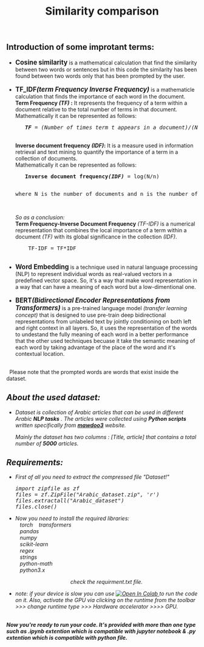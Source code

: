 <h1 align = "center">Similarity comparison</h1>
<br/>
<h2 font_size = 10px;>Introduction of some improtant terms:</h2> 
<ul>
  <li><b><big>Cosine similarity</big></b> is a mathematical calculation that find the similarity between two words or sentences but in this code the similarity has been found between two words only that has been prompted by the user.</li>
  <br/>
  <li><b><big>TF_IDF<i>(term Frequency Inverse Frequency)</i></big></b> is a mathematicle calculation that finds the importance of each word in the document. </li>
 <b>Term Frequency <i>(TF)</i>  :</b> It represents the frequency of a term within a document relative to the total number of terms in that document. <br/>
 Mathematically it can be represented as follows:
<pre> <i>&nbsp;&nbsp;<b>TF</b> = (Number of times term t appears in a document)/(Number of terms in the document)</i> </pre><br/>
 <b>Inverse document frequency <i>(IDF)</i>:</b> It is a measure used in information retrieval and text mining to quantify the importance of a term in a collection of documents.<br/>
Mathematically it can be represented as follows:<br/>
 <pre>
   <b >Inverse document frequency<i>(IDF)</i></b> = log(N/n)
 <p >where N is the number of documents and n is the number of documents a term t has appeared in.</p></pre><br/>
  <em>So as a conclusion:</em><br/>
  <b> Term Frequency-Inverse Document Frequency</b> <i>(TF-IDF)</i>  is a numerical representation that combines 
  the local importance of a term within a document <i>(TF)</i> with its global significance in the collection <i>(IDF)</i>.<br/>
 <pre>  &nbsp;&nbsp;TF-IDF = TF*IDF</pre><br/>
  
  <li><b><big>Word Embedding</i></big></b> is a technique used in natural language processing (NLP) to represent individual words as real-valued vectors in a predefined vector space. So, it's a way that make word representation in a way that can have a meaning of each word but a low-dimentional one.</li>
  <br/>
  <li><b><big>BERT<i>(Bidirectional Encoder Representations from Transformers)</i></big></b> is a  pre-trained language model <i> (transfer learning concept)</i> that is designed to use pre-train deep bidirectional representations from unlabeled text by jointly conditioning on both left and right context in all layers. So, it uses the representation of the words to undestand the fully meaning of each word in a better performance that the other used techniques becuase it take the semantic meaning of each word by taking advantage of the place of the word and it's contextual location.</li><br/>

</ul>
<p> &nbsp;&nbsp;Please note that the prompted words are words that exist inside the dataset.</em></p><em>
  
<h2 font_size = 10px;>About the used dataset:</h2> 
<ul>
<li> Dataset is collection of Arabic articles that can be used in different Arabic <b>NLP tasks</b> . The articles were collected using <b>Python scripts</b> written specifically from <b><a href="https://mawdoo3.com/">mawdoo3</a></b> website.</li>

<p>Mainly the dataset has two columns : <i>[Title, article]</i> that contains a total number of <b>5000</b> articles. </p>
</ul>

<h2 font_size = 10px;>Requirements:</h2> 
<ul>
<li> First of all you need to extract the compressed file "Dataset!"</li>
<pre align ="left">import zipfile as zf
files = zf.ZipFile("Arabic_dataset.zip", 'r')
files.extractall("Arabic_dataset")
files.close()</pre>

<li> Now you need to install the required libraries:<br>
     &nbsp;&nbsp; torch  
     &nbsp;&nbsp; transformers <br>
     &nbsp;&nbsp; pandas <br>
     &nbsp;&nbsp; numpy <br> 
     &nbsp;&nbsp; scikit-learn <br> 
     &nbsp;&nbsp; regex <br> 
     &nbsp;&nbsp; strings <br> 
     &nbsp;&nbsp; python-math <br>
     &nbsp;&nbsp; python3.x
 <p align ="center">check the requirment.txt file.</p> 
</li>
<li> note: if your device is slow you can use  <a href="https://colab.research.google.com/drive/1LV9h--LiKA3lgzChXQiGgamyakaNhJFy?usp=sharing">
  <img src="https://colab.research.google.com/assets/colab-badge.svg" alt="Open In Colab"/>
</a> to run the code on it. Also, activate the GPU via clicking on the runtime from the toolbar >>> change runtime type >>> Hardware accelerator >>>> GPU.</li> </ul><br>
<Strong> Now you're ready to run your code. It's provided with more than one type such as .ipynb extention which is compatible with jupyter notebook & .py extention which is compatible with python file.</Strong>

